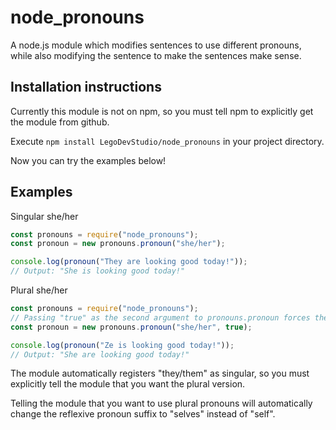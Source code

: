 # node_pronouns
A node.js module which modifies sentences to use different pronouns, while also modifying the sentence to make the sentences make sense.

## Installation instructions
Currently this module is not on npm, so you must tell npm to explicitly get the module from github.

Execute `npm install LegoDevStudio/node_pronouns` in your project directory.

Now you can try the examples below!

## Examples
Singular she/her
```javascript
const pronouns = require("node_pronouns");
const pronoun = new pronouns.pronoun("she/her");

console.log(pronoun("They are looking good today!"));
// Output: "She is looking good today!"
```
Plural she/her
```javascript
const pronouns = require("node_pronouns");
// Passing "true" as the second argument to pronouns.pronoun forces the modifier to use plural pronouns and modify verbs as such.
const pronoun = new pronouns.pronoun("she/her", true);

console.log(pronoun("Ze is looking good today!"));
// Output: "She are looking good today!"
```
The module automatically registers "they/them" as singular, so you must explicitly tell the module that you want the plural version.

Telling the module that you want to use plural pronouns will automatically change the reflexive pronoun suffix to "selves" instead of "self".
